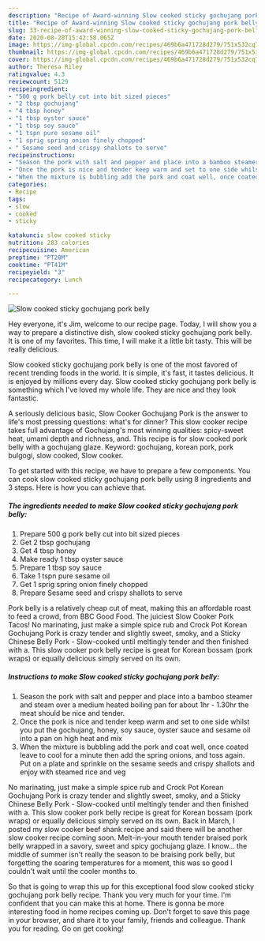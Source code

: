 ```yaml
---
description: "Recipe of Award-winning Slow cooked sticky gochujang pork belly"
title: "Recipe of Award-winning Slow cooked sticky gochujang pork belly"
slug: 33-recipe-of-award-winning-slow-cooked-sticky-gochujang-pork-belly
date: 2020-08-28T15:42:58.065Z
image: https://img-global.cpcdn.com/recipes/469b6a471728d279/751x532cq70/slow-cooked-sticky-gochujang-pork-belly-recipe-main-photo.jpg
thumbnail: https://img-global.cpcdn.com/recipes/469b6a471728d279/751x532cq70/slow-cooked-sticky-gochujang-pork-belly-recipe-main-photo.jpg
cover: https://img-global.cpcdn.com/recipes/469b6a471728d279/751x532cq70/slow-cooked-sticky-gochujang-pork-belly-recipe-main-photo.jpg
author: Theresa Riley
ratingvalue: 4.3
reviewcount: 5129
recipeingredient:
- "500 g pork belly cut into bit sized pieces"
- "2 tbsp gochujang"
- "4 tbsp honey"
- "1 tbsp oyster sauce"
- "1 tbsp soy sauce"
- "1 tspn pure sesame oil"
- "1 sprig spring onion finely chopped"
- " Sesame seed and crispy shallots to serve"
recipeinstructions:
- "Season the pork with salt and pepper and place into a bamboo steamer and steam over a medium heated boiling pan for about 1hr - 1.30hr the meat should be nice and tender."
- "Once the pork is nice and tender keep warm and set to one side whilst you put the gochujang, honey, soy sauce, oyster sauce and sesame oil into a pan on high heat and mix"
- "When the mixture is bubbling add the pork and coat well, once coated leave to cool for a minute then add the spring onions, and toss again. Put on a plate and sprinkle on the sesame seeds and crispy shallots and enjoy with steamed rice and veg"
categories:
- Recipe
tags:
- slow
- cooked
- sticky

katakunci: slow cooked sticky 
nutrition: 283 calories
recipecuisine: American
preptime: "PT20M"
cooktime: "PT41M"
recipeyield: "3"
recipecategory: Lunch

---
```



![Slow cooked sticky gochujang pork belly](https://img-global.cpcdn.com/recipes/469b6a471728d279/751x532cq70/slow-cooked-sticky-gochujang-pork-belly-recipe-main-photo.jpg)

Hey everyone, it's Jim, welcome to our recipe page. Today, I will show you a way to prepare a distinctive dish, slow cooked sticky gochujang pork belly. It is one of my favorites. This time, I will make it a little bit tasty. This will be really delicious.

Slow cooked sticky gochujang pork belly is one of the most favored of recent trending foods in the world. It is simple, it's fast, it tastes delicious. It is enjoyed by millions every day. Slow cooked sticky gochujang pork belly is something which I've loved my whole life. They are nice and they look fantastic.

A seriously delicious basic, Slow Cooker Gochujang Pork is the answer to life&#39;s most pressing questions: what&#39;s for dinner? This slow cooker recipe takes full advantage of Gochujang&#39;s most winning qualities: spicy-sweet heat, umami depth and richness, and. This recipe is for slow cooked pork belly with a gochujang glaze. Keyword: gochujang, korean pork, pork bulgogi, slow cooked, Slow cooker.


To get started with this recipe, we have to prepare a few components. You can cook slow cooked sticky gochujang pork belly using 8 ingredients and 3 steps. Here is how you can achieve that.

<!--inarticleads1-->

##### The ingredients needed to make Slow cooked sticky gochujang pork belly:

1. Prepare 500 g pork belly cut into bit sized pieces
1. Get 2 tbsp gochujang
1. Get 4 tbsp honey
1. Make ready 1 tbsp oyster sauce
1. Prepare 1 tbsp soy sauce
1. Take 1 tspn pure sesame oil
1. Get 1 sprig spring onion finely chopped
1. Prepare  Sesame seed and crispy shallots to serve


Pork belly is a relatively cheap cut of meat, making this an affordable roast to feed a crowd, from BBC Good Food. The juiciest Slow Cooker Pork Tacos! No marinating, just make a simple spice rub and Crock Pot Korean Gochujang Pork is crazy tender and slightly sweet, smoky, and a Sticky Chinese Belly Pork - Slow-cooked until meltingly tender and then finished with a. This slow cooker pork belly recipe is great for Korean bossam (pork wraps) or equally delicious simply served on its own. 

<!--inarticleads2-->

##### Instructions to make Slow cooked sticky gochujang pork belly:

1. Season the pork with salt and pepper and place into a bamboo steamer and steam over a medium heated boiling pan for about 1hr - 1.30hr the meat should be nice and tender.
1. Once the pork is nice and tender keep warm and set to one side whilst you put the gochujang, honey, soy sauce, oyster sauce and sesame oil into a pan on high heat and mix
1. When the mixture is bubbling add the pork and coat well, once coated leave to cool for a minute then add the spring onions, and toss again. Put on a plate and sprinkle on the sesame seeds and crispy shallots and enjoy with steamed rice and veg


No marinating, just make a simple spice rub and Crock Pot Korean Gochujang Pork is crazy tender and slightly sweet, smoky, and a Sticky Chinese Belly Pork - Slow-cooked until meltingly tender and then finished with a. This slow cooker pork belly recipe is great for Korean bossam (pork wraps) or equally delicious simply served on its own. Back in March, I posted my slow cooker beef shank recipe and said there will be another slow cooker recipe coming soon. Melt-in-your mouth tender braised pork belly wrapped in a savory, sweet and spicy gochujang glaze. I know… the middle of summer isn&#39;t really the season to be braising pork belly, but forgetting the soaring temperatures for a moment, this was so good I couldn&#39;t wait until the cooler months to. 

So that is going to wrap this up for this exceptional food slow cooked sticky gochujang pork belly recipe. Thank you very much for your time. I'm confident that you can make this at home. There is gonna be more interesting food in home recipes coming up. Don't forget to save this page in your browser, and share it to your family, friends and colleague. Thank you for reading. Go on get cooking!
